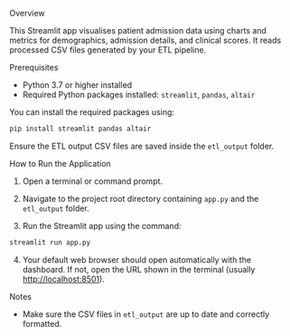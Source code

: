 Overview

This Streamlit app visualises patient admission data using charts and metrics for demographics, admission details, and clinical scores. It reads processed CSV files generated by your ETL pipeline.

Prerequisites

* Python 3.7 or higher installed
* Required Python packages installed: `streamlit`, `pandas`, `altair`

You can install the required packages using:

```bash
pip install streamlit pandas altair
```

Ensure the ETL output CSV files are saved inside the `etl_output` folder.

How to Run the Application

1. Open a terminal or command prompt.

2. Navigate to the project root directory containing `app.py` and the `etl_output` folder.

3. Run the Streamlit app using the command:

```bash
streamlit run app.py
```

4. Your default web browser should open automatically with the dashboard. If not, open the URL shown in the terminal (usually [http://localhost:8501](http://localhost:8501)).

Notes

* Make sure the CSV files in `etl_output` are up to date and correctly formatted.
